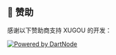 ## 🏢 赞助

感谢以下赞助商支持 XUGOU 的开发：

[![Powered by DartNode](https://dartnode.com/branding/DN-Open-Source-sm.png)](https://dartnode.com "Powered by DartNode - Free VPS for Open Source")

